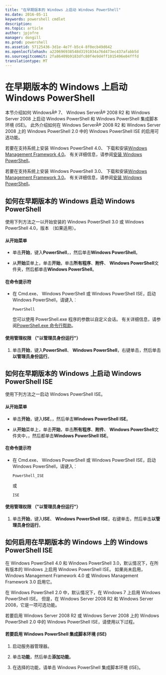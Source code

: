 ```yaml
---
title: "在早期版本的 Windows 上启动 Windows PowerShell"
ms.date: 2016-05-11
keywords: powershell cmdlet
description: 
ms.topic: article
author: jpjofre
manager: dongill
ms.prod: powershell
ms.assetid: 57125436-3d1e-4e7f-b5c4-8f0ecb49d642
ms.openlocfilehash: a220696938548d3191034a76d473ec437afabb5d
ms.sourcegitcommit: 2fa86409b9183dfc80f4e9d4ff1015496e04fffd
translationtype: MT
---
```

# 在早期版本的 Windows 上启动 Windows PowerShell
本节介绍如何 WindowsÂ® 7、 Windows ServerÂ® 2008 R2 和 Windows Server 2008 上启动 Windows PowerShell 和 Windows PowerShell 集成脚本环境 (ISE)。 此外介绍如何在 Windows ServerÂ® 2008 R2 和 Windows Server 2008 上的 Windows PowerShell 2.0 中的 Windows PowerShell ISE 的启用可选功能。

若要在支持系统上安装 Windows PowerShell 4.0、 下载和安装[Windows Management Framework 4.0](http://go.microsoft.com/fwlink/?LinkID=293881)。 有关详细信息，请参阅[安装 Windows PowerShell](Installing-Windows-PowerShell.md)。

若要在支持系统上安装 Windows PowerShell 3.0、 下载和安装[Windows Management Framework 3.0](http://go.microsoft.com/fwlink/?LinkID=240290)。 有关详细信息，请参阅[安装 Windows PowerShell](Installing-Windows-PowerShell.md)。

## 如何在早期版本的 Windows 启动 Windows PowerShell
使用下列方法之一以开始安装的 Windows PowerShell 3.0 或 Windows PowerShell 4.0，版本 （如果适用）。

#### 从开始菜单

-   单击**开始**，键入**PowerShell**，，然后单击**Windows PowerShell**。

-   从**开始**菜单上，单击**开始**，单击**所有程序**、**附件**、 **Windows PowerShell**文件夹，然后都单击**Windows PowerShell**。

#### 在命令提示符

-   在 Cmd.exe、 Windows PowerShell 或 Windows PowerShell ISE，启动 Windows PowerShell，请键入︰

    ```
    PowerShell
    ```

    您可以使用 PowerShell.exe 程序的参数以自定义会话。 有关详细信息，请参阅[PowerShell.exe 命令行帮助](../core-powershell/console/PowerShell.exe-Command-Line-Help.md)。

#### 使用管理权限 （"以管理员身份运行"）

1.  单击**开始**，键入**PowerShell**、 **Windows PowerShell**，右键单击，然后单击**以管理员身份运行**。

## 如何在早期版本的 Windows 上启动 Windows PowerShell ISE
使用下列方法之一启动 Windows PowerShell ISE。

#### 从开始菜单

-   单击**开始**，键入**ISE**，，然后单击**Windows PowerShell ISE**。

-   从**开始**菜单上，单击**开始**，单击**所有程序**、**附件**、 **Windows PowerShell**文件夹中，，然后都单击**Windows PowerShell ISE**。

#### 在命令提示符

-   在 Cmd.exe、 Windows PowerShell 或 Windows PowerShell ISE，启动 Windows PowerShell，请键入︰

    ```
    PowerShell_ISE
    ```

    或

    ```
    ISE
    ```

#### 使用管理权限 （"以管理员身份运行"）

1.  单击**开始**，键入**ISE**、 **Windows PowerShell ISE**，右键单击，然后单击**以管理员身份运行**。

## 如何启用在早期版本的 Windows 上的 Windows PowerShell ISE
在 Windows PowerShell 4.0 和 Windows PowerShell 3.0，默认情况下，在所有版本的 Windows 上启用 Windows PowerShell ISE。 如果尚未启用，Windows Management Framework 4.0 或 Windows Management Framework 3.0 启用它。

在 Windows PowerShell 2.0 中，默认情况下，在 Windows 7 上启用 Windows PowerShell ISE。 但是，在 Windows Server 2008 R2 和 Windows Server 2008，它是一项可选功能。

若要启用 Windows Server 2008 R2 或 Windows Server 2008 上的 Windows PowerShell 2.0 中的 Windows PowerShell ISE，请使用以下过程。

#### 若要启用 Windows PowerShell 集成脚本环境 (ISE)

1.  启动服务器管理器。

2.  单击**功能**，然后单击**添加功能**。

3.  在选择的功能，请单击 Windows PowerShell 集成脚本环境 (ISE)。

